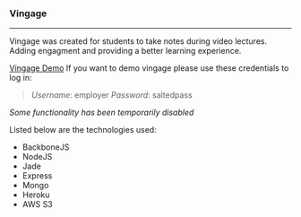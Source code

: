 ### Vingage
___

Vingage was created for students to take notes during video lectures.
Adding engagment and providing a better learning experience. 

<a href="https://vingage.herokuapp.com" target="_blank">Vingage Demo</a>
If you want to demo vingage please use these credentials to log in:

> *Username*: employer
> *Password*: saltedpass

*Some functionality has been temporarily disabled*

Listed below are the technologies used:

- BackboneJS
- NodeJS  
- Jade  
- Express  
- Mongo  
- Heroku  
- AWS S3
